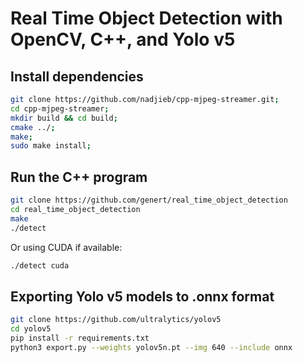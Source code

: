 # Real Time Object Detection with OpenCV, C++, and Yolo v5

## Install dependencies

```bash
git clone https://github.com/nadjieb/cpp-mjpeg-streamer.git;
cd cpp-mjpeg-streamer;
mkdir build && cd build;
cmake ../;
make;
sudo make install;
```

## Run the C++ program

```bash
git clone https://github.com/genert/real_time_object_detection
cd real_time_object_detection
make
./detect
```

Or using CUDA if available:
```bash
./detect cuda
```

## Exporting Yolo v5 models to .onnx format

```bash
git clone https://github.com/ultralytics/yolov5
cd yolov5
pip install -r requirements.txt
python3 export.py --weights yolov5n.pt --img 640 --include onnx
```
